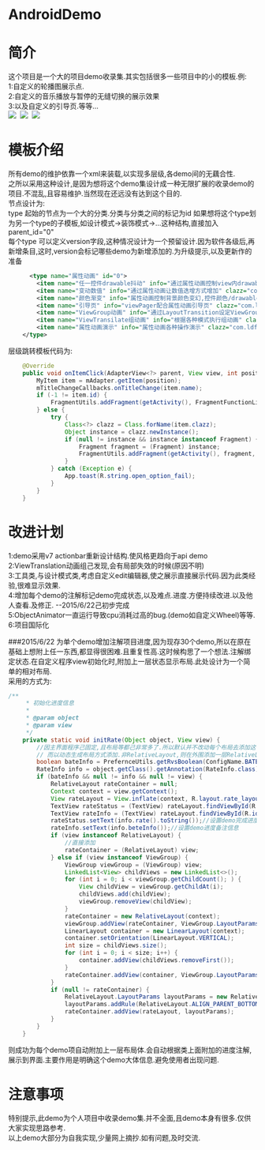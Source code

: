 # AndroidDemo
简介
================
这个项目是一个大的项目demo收录集.其实包括很多一些项目中的小的模板.例:<br>
1:自定义的轮播图展示点.<br>
2:自定义的音乐播放与暂停的无缝切换的展示效果<br>
3:以及自定义的引导页.等等...<br>
![](https://github.com/momodae/AndroidDemo/blob/master/shutcat/pic1.png)&nbsp;
![](https://github.com/momodae/AndroidDemo/blob/master/shutcat/pic2.png)&nbsp;
![](https://github.com/momodae/AndroidDemo/blob/master/shutcat/pic3.png)

模板介绍
================
所有demo的维护依靠一个xml来装载,以实现多层级,各demo间的无藕合性.<br>
之所以采用这种设计,是因为想将这个demo集设计成一种无限扩展的收录demo的项目.不混乱,且容易维护.当然现在还远没有达到这个目的.<br>
节点设计为:<br>
type 起始的节点为一个大的分类.分类与分类之间的标记为id 如果想将这个type划为另一个type的子模板,如设计模式->装饰模式->...这种结构,直接加入parent_id="0"<br>
每个type 可以定义version字段,这种情况设计为一个预留设计.因为软件各级后,再新增条目,这时,version会标记哪些demo为新增添加的.为升级提示,以及更新作的准备<br>
```xml
      <type name="属性动画" id="0">
        <item name="任一控件drawable抖动" info="通过属性动画控制view内drawable执行抖动重绘" clazz="com.ldfs.demo.ui.anim.AnimShakeFragment"/>
        <item name="变动数值" info="通过属性动画让数值迭增方式增加" clazz="com.ldfs.demo.ui.anim.AnimValueFragment"/>
        <item name="颜色渐变" info="属性动画控制背景颜色变幻,控件颜色/drawable变幻" clazz="com.ldfs.demo.ui.anim.AnimColorFragment"/>
        <item name="引导页" info="viewPager配合属性动画引导页" clazz="com.ldfs.demo.ui.anim.AnimGuideFragment"/>
        <item name="ViewGroup动画" info="通过LayoutTransition设定ViewGroup动画" clazz="com.ldfs.demo.ui.anim.FragmentLayoutTransition"/>
        <item name="ViewTransilate组动画" info="根据各种模式执行组动画" clazz="com.ldfs.demo.ui.anim.FragmentViewTransilate"/>
        <item name="属性动画演示" info="属性动画各种操作演示" clazz="com.ldfs.demo.ui.anim.FragmentPropertiesAnimator"/>
    </type>
```
层级跳转模板代码为:
```java
  	@Override
	public void onItemClick(AdapterView<?> parent, View view, int position, long id) {
		MyItem item = mAdapter.getItem(position);
		mTitleChangeCallbacks.onTitleChange(item.name);
		if (-1 != item.id) {
			FragmentUtils.addFragment(getActivity(), FragmentFunctionList.newInstance(item.id), R.id.view_content, true);
		} else {
			try {
				Class<?> clazz = Class.forName(item.clazz);
				Object instance = clazz.newInstance();
				if (null != instance && instance instanceof Fragment) {
					Fragment fragment = (Fragment) instance;
					FragmentUtils.addFragment(getActivity(), fragment, TextUtils.isEmpty(item.container) ? R.id.fragment_container : ResUtils.id(item.container), true);
				}
			} catch (Exception e) {
				App.toast(R.string.open_option_fail);
			}
		}
	}
```

改进计划
================
1:demo采用v7 actionbar重新设计结构.使风格更趋向于api demo<br>
2:ViewTranslation动画组己发现,会有局部失效的时候(原因不明)<br>
3:工具类,与设计模式类,考虑自定义edit编辑器,使之展示直接展示代码.因为此类经验,很难显示效果.<br>
4:增加每个demo的注解标记demo完成状态,以及难点.进度.方便持续改进.以及他人查看.及修正. --2015/6/22己初步完成<br>
5:ObjectAnimator一直运行导致cpu消耗过高的bug.(demo如自定义Wheel)等等.<br>
6:项目国际化<br>


###2015/6/22
为单个demo增加注解项目进度,因为现存30个demo,所以在原在基础上想附上任一东西,都显得很困难.且重复性高.这时候构思了一个想法.注解绑定状态.在自定义程序view初始化时,附加上一层状态显示布局.此处设计为一个简单的相对布局.<br>
采用的方式为:
```java
/**
     * 初始化进度信息
     *
     * @param object
     * @param view
     */
    private static void initRate(Object object, View view) {
        //因主界面程序己固定,且布局等都己非常多了.所以默认并不改动每个布局去添加这个文件,
        // 而以动态生成布局方式添加.非RelativeLayout,则在外围添加一层RelativeLayout
        boolean bateInfo = PrefernceUtils.getRvsBoolean(ConfigName.BATE_INFO);
        RateInfo info = object.getClass().getAnnotation(RateInfo.class);
        if (bateInfo && null != info && null != view) {
            RelativeLayout rateContainer = null;
            Context context = view.getContext();
            View rateLayout = View.inflate(context, R.layout.rate_layout, null);
            TextView rateStatus = (TextView) rateLayout.findViewById(R.id.tv_rate_state);
            TextView rateInfo = (TextView) rateLayout.findViewById(R.id.tv_rate_info);
            rateStatus.setText(info.rate().toString());//设置demo完成进度状态
            rateInfo.setText(info.beteInfo());//设置demo进度备注信息
            if (view instanceof RelativeLayout) {
                //直接添加
                rateContainer = (RelativeLayout) view;
            } else if (view instanceof ViewGroup) {
                ViewGroup viewGroup = (ViewGroup) view;
                LinkedList<View> childViews = new LinkedList<>();
                for (int i = 0; i < viewGroup.getChildCount(); ) {
                    View childView = viewGroup.getChildAt(i);
                    childViews.add(childView);
                    viewGroup.removeView(childView);
                }
                rateContainer = new RelativeLayout(context);
                viewGroup.addView(rateContainer, ViewGroup.LayoutParams.MATCH_PARENT, ViewGroup.LayoutParams.MATCH_PARENT);
                LinearLayout container = new LinearLayout(context);
                container.setOrientation(LinearLayout.VERTICAL);
                int size = childViews.size();
                for (int i = 0; i < size; i++) {
                    container.addView(childViews.removeFirst());
                }
                rateContainer.addView(container, ViewGroup.LayoutParams.MATCH_PARENT, ViewGroup.LayoutParams.MATCH_PARENT);
            }
            if (null != rateContainer) {
                RelativeLayout.LayoutParams layoutParams = new RelativeLayout.LayoutParams(RelativeLayout.LayoutParams.WRAP_CONTENT, RelativeLayout.LayoutParams.WRAP_CONTENT);
                layoutParams.addRule(RelativeLayout.ALIGN_PARENT_BOTTOM);
                rateContainer.addView(rateLayout, layoutParams);
            }
        }
    }
```
则成功为每个demo项自动附加上一层布局体.会自动根据类上面附加的进度注解,展示到界面.主要作用是明确这个demo大体信息.避免使用者出现问题.<br>


注意事项
================
特别提示,此demo为个人项目中收录demo集.并不全面,且demo本身有很多.仅供大家实现思路参考.<br>
以上demo大部分为自我实现,少量网上摘抄.如有问题,及时交流.<br>

